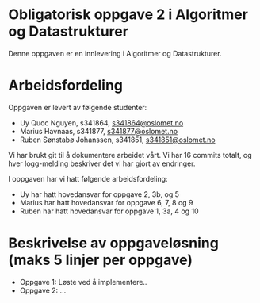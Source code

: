 # Obligatorisk oppgave 2 i Algoritmer og Datastrukturer

Denne oppgaven er en innlevering i Algoritmer og Datastrukturer. 

# Arbeidsfordeling

Oppgaven er levert av følgende studenter:
* Uy Quoc Nguyen, s341864, s341864@oslomet.no
* Marius Havnaas, s341877, s341877@oslomet.no
* Ruben Sønstabø Johanssen, s341851, s341851@oslomet.no

Vi har brukt git til å dokumentere arbeidet vårt. Vi har 16 commits totalt, og hver logg-melding beskriver det vi har gjort av endringer.

I oppgaven har vi hatt følgende arbeidsfordeling:
* Uy har hatt hovedansvar for oppgave 2, 3b, og 5
* Marius har hatt hovedansvar for oppgave 6, 7, 8 og 9
* Ruben har hatt hovedansvar for oppgave 1, 3a, 4 og 10

# Beskrivelse av oppgaveløsning (maks 5 linjer per oppgave)

* Oppgave 1: Løste ved å implementere..
* Oppgave 2: ...
